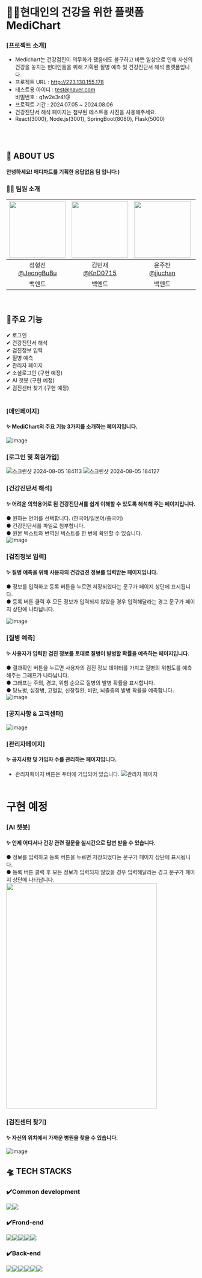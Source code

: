 # 🧑‍⚕️현대인의 건강을 위한 플랫폼 MediChart 
### [프로젝트 소개] 
- Medichart는 건강검진이 의무화가 됐음에도 불구하고 바쁜 일상으로 인해 자신의 건강을 놓치는 현대인들을 위해 기획된 질병 예측 및 건강진단서 해석 플랫폼입니다.
- 프로젝트 URL : http://223.130.155.178
- 테스트용 아이디 : test@naver.com <br/>
비밀번호 : q1w2e3r4!@
- 프로젝트 기간 : 2024.07.05 ~ 2024.08.06
- 건강진단서 해석 페이지는 첨부된 테스트용 사진을 사용해주세요.
- React(3000), Node.js(3001), SpringBoot(8080), Flask(5000)

</br></br>
## :blue_heart: ABOUT US
#### 안녕하세요! 메디차트를 기획한 응답없음 팀 입니다:) 


### 👨‍💻 팀원 소개
|<img src="https://avatars.githubusercontent.com/u/112332792?v=4" width="150" height="150"/>|<img src="https://avatars.githubusercontent.com/u/163969011?v=4" width="150" height="150"/>|<img src="https://avatars.githubusercontent.com/u/163832764?v=4" width="150" height="150"/>|<img src="https://avatars.githubusercontent.com/u/130521454?v=4" width="150" height="150"/>|<img src="https://avatars.githubusercontent.com/u/102974568?v=4" width="150" height="150"/>|<img src="https://avatars.githubusercontent.com/u/164338512?v=4" width="150" height="150"/>|
|:-:|:-:|:-:|:-:|:-:|:-:|
|정형진<br/>[@JeongBuBu](https://github.com/JeongBuBu)|김민재<br/>[@KnD0715](https://github.com/KnD0715)|윤주찬<br/>[@jjuchan](https://github.com/jjuchan)|이태현<br/>[@judgerTH](https://github.com/judgerTH)|박계영<br/>[@himelons](https://github.com/himelons)|최혜빈<br/>[@h9421](https://github.com/h9421)|
|백엔드|백엔드|백엔드|백엔드/프론트엔드|프론트엔드|프론트엔드|

</br>

## :round_pushpin:주요 기능 
✔ 로그인</br>
✔ 건강진단서 해석</br>
✔ 검진정보 입력</br>
✔ 질병 예측</br>
✔ 관리자 페이지</br>
✔ 소셜로그인 (구현 예정)</br>
✔ AI 챗봇 (구현 예정)</br>
✔ 검진센터 찾기 (구현 예정)</br>
</br>
### [메인페이지]
 #### ✨  MediChart의 주요 기능 3가지를 소개하는 페이지입니다. 
![image](https://github.com/user-attachments/assets/b14b2326-5f00-465b-a72c-ad3b98bfdb9f)

### [로그인 및 회원가입]
![스크린샷 2024-08-05 184113](https://github.com/user-attachments/assets/f6520993-f2f5-49e5-9423-83ad66963b08)
![스크린샷 2024-08-05 184127](https://github.com/user-attachments/assets/d84c89d9-10a2-4252-bb50-3854d975daa6)

### [건강진단서 해석] 
 #### ✨ 어려운 의학용어로 된 건강진단서를 쉽게 이해할 수 있도록 해석해 주는 페이지입니다.<br/> 
 ● 원하는 언어를 선택합니다. (한국어/일본어/중국어) <br/>
 ● 건강진단서를 파일로 첨부합니다.<br/>
 ● 원본 텍스트와 번역된 텍스트를 한 번에 확인할 수 있습니다.<br/>
![image](https://github.com/user-attachments/assets/bc9c91f9-f191-4b02-897d-2e3a8115fe0b) 
### [검진정보 입력] 
 #### ✨ 질병 예측을 위해 사용자의 건강검진 정보를 입력받는 페이지입니다.
  ● 정보를 입력하고 등록 버튼을 누르면 저장되었다는 문구가 페이지 상단에 표시됩니다.<br/>
 ● 등록 버튼 클릭 후 모든 정보가 입력되지 않았을 경우 입력해달라는 경고 문구가 페이지 상단에 나타납니다.
 
![image](https://github.com/user-attachments/assets/a01969c4-aebb-4c45-9120-b526b34c2738)
###  [질병 예측]
#### ✨ 사용자가 입력한 검진 정보를 토대로 질병이 발병할 확률을 예측하는 페이지입니다.
● 결과확인 버튼을 누르면 사용자의 검진 정보 데이터를 가지고 질병의 위험도를 예측해주는 그래프가 나타납니다.<br/>
● 그래프는 주의, 경고, 위험 순으로 질병의 발병 확률을 표시합니다.<br/>
● 당뇨병, 심장병, 고혈압, 신장질환, 비만, 뇌졸증의 발병 확률을 예측합니다.
![image](https://github.com/user-attachments/assets/ca8d020b-3aba-4e12-a468-c80fedcf91d5) 

###  [공지사항 & 고객센터]
![image](https://github.com/user-attachments/assets/e6221bc6-ae70-4ea7-bd60-5282c99eee4f)

###  [관리자페이지]
#### ✨ 공지사항 및 가입자 수를 관리하는 페이지입니다.
- 관리자페이지 버튼은 푸터에 기입되어 있습니다.
![관리자 페이지](https://github.com/user-attachments/assets/3fe31b03-b6d3-4fde-bc39-1665f5e28b2b)
</br></br>

# 구현 예정

###  [AI 챗봇]
#### ✨ 언제 어디서나 건강 관련 질문을 실시간으로 답변 받을 수 있습니다.
● 정보를 입력하고 등록 버튼을 누르면 저장되었다는 문구가 페이지 상단에 표시됩니다. <br/>
● 등록 버튼 클릭 후 모든 정보가 입력되지 않았을 경우 입력해달라는 경고 문구가 페이지 상단에 나타납니다.<br/>
<img src="https://github.com/user-attachments/assets/42b3d121-071c-4a7d-ab18-96a439de2b9b" width="400" height="600"/>

###  [검진센터 찾기]
#### ✨ 자신의 위치에서 가까운 병원을 찾을 수 있습니다.
![image](https://github.com/user-attachments/assets/92eb5c97-8c7d-48e0-9615-ff7fac7434fa)

## 🛸 TECH STACKS
### ✔️Common development
<img src="https://img.shields.io/badge/github-181717?style=for-the-badge&logo=github&logoColor=white"><img src="https://img.shields.io/badge/git-F05032?style=for-the-badge&logo=git&logoColor=white">
### ✔️Frond-end

<img src="https://img.shields.io/badge/React-61DAFB?style=for-the-badge&logo=React&logoColor=black"><img src="https://img.shields.io/badge/Css-1572B6?style=for-the-badge&logo=Css&logoColor=white"><img src="https://img.shields.io/badge/html5-E34F26?style=for-the-badge&logo=html5&logoColor=white"><img src="https://img.shields.io/badge/javascript-F7DF1E?style=for-the-badge&logo=javascript&logoColor=black"><img src="https://img.shields.io/badge/VSCode-4479A1?style=for-the-badge&logo=VSCode&logoColor=white">
### ✔️Back-end
<img src="https://img.shields.io/badge/mysql-4479A1?style=for-the-badge&logo=mysql&logoColor=white"><img src="https://img.shields.io/badge/node.js-339933?style=for-the-badge&logo=Node.js&logoColor=white"><img src="https://img.shields.io/badge/java-007396?style=for-the-badge&logo=java&logoColor=white"><img src="https://img.shields.io/badge/python-3776AB?style=for-the-badge&logo=python&logoColor=white"><img src="https://img.shields.io/badge/flask-000000?style=for-the-badge&logo=flask&logoColor=white"><img src="https://img.shields.io/badge/spring-6DB33F?style=for-the-badge&logo=spring&logoColor=white">



